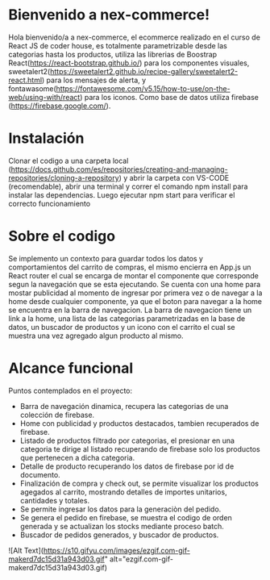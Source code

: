 # Bienvenido a nex-commerce!

Hola bienvenido/a a nex-commerce, el ecommerce realizado en el curso de React JS de coder house, es totalmente parametrizable desde las categorias hasta los productos, utiliza las librerias de Boostrap React(https://react-bootstrap.github.io/) para los componentes visuales, sweetalert2(https://sweetalert2.github.io/recipe-gallery/sweetalert2-react.html) para los mensajes  de alerta, y fontawasome(https://fontawesome.com/v5.15/how-to-use/on-the-web/using-with/react) para los iconos.
Como base de datos utiliza firebase (https://firebase.google.com/).

# Instalación

Clonar el codigo a una carpeta local (https://docs.github.com/es/repositories/creating-and-managing-repositories/cloning-a-repository) y abrir la carpeta con VS-CODE (recomendable), abrir una terminal y correr el comando npm install para instalar las dependencias.
Luego ejecutar npm start para verificar el correcto funcionamiento


# Sobre el codigo

Se implemento un contexto para guardar todos los datos y comportamientos del carrito de compras, el mismo encierra en App.js un React router el cual se encarga de montar el componente que corresponde segun la navegación que se esta ejecutando. 
Se cuenta con una home para mostar publicidad al momento de ingresar por primera vez o de navegar a la home desde cualquier componente, ya que el boton para navegar a la home se encuentra en la barra de navegacion.
La barra de navegacion tiene un link a la home, una lista de las categorias parametrizadas en la base de datos, un buscador de productos y un icono con el carrito el cual se muestra una vez agregado algun producto al mismo.

# Alcance funcional

Puntos contemplados en el proyecto:

 - Barra de navegación dinamica, recupera las categorias de una colección de firebase.
 - Home con publicidad y productos destacados, tambien recuperados de firebase.
 - Listado de productos filtrado por categorias, el presionar en una categoria te dirige al listado recuperando de firebase solo los productos que pertenecen a dicha categoria.
 - Detalle de producto recuperando los datos de firebase por id de documento.
 - Finalización de compra y check out, se permite visualizar los productos agegados al carrito, mostrando detalles de importes unitarios, cantidades y totales.
 - Se permite ingresar los datos para la generaciòn del pedido.
 - Se genera el pedido en firebase, se muestra el codigo de orden generada y se actualizan los stocks mediante proceso batch.
 - Buscador de pedidos generados, y buscador de productos.
 
![Alt Text](https://s10.gifyu.com/images/ezgif.com-gif-makerd7dc15d31a943d03.gif" alt="ezgif.com-gif-makerd7dc15d31a943d03.gif)

